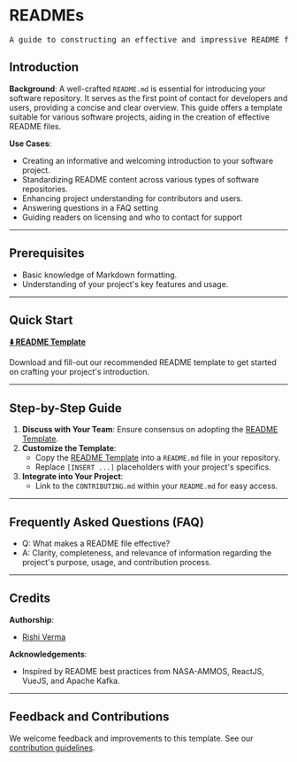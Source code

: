 # READMEs

<pre align="center">A guide to constructing an effective and impressive README for your project.</pre>

## Introduction

**Background**: A well-crafted `README.md` is essential for introducing your software repository. It serves as the first point of contact for developers and users, providing a concise and clear overview. This guide offers a template suitable for various software projects, aiding in the creation of effective README files.

**Use Cases**:
- Creating an informative and welcoming introduction to your software project.
- Standardizing README content across various types of software repositories.
- Enhancing project understanding for contributors and users.
- Answering questions in a FAQ setting
- Guiding readers on licensing and who to contact for support

---

## Prerequisites

* Basic knowledge of Markdown formatting.
* Understanding of your project's key features and usage.

---

## Quick Start

**[⬇️ README Template](README-TEMPLATE)**

Download and fill-out our recommended README template to get started on crafting your project's introduction.

---

## Step-by-Step Guide

1. **Discuss with Your Team**: Ensure consensus on adopting the [README Template](README-TEMPLATE).
2. **Customize the Template**:
   - Copy the [README Template](README-TEMPLATE) into a `README.md` file in your repository.
   - Replace `[INSERT ...]` placeholders with your project's specifics.
3. **Integrate into Your Project**:
   - Link to the `CONTRIBUTING.md` within your `README.md` for easy access.

---

## Frequently Asked Questions (FAQ)

- Q: What makes a README file effective?
- A: Clarity, completeness, and relevance of information regarding the project's purpose, usage, and contribution process.

---

## Credits 

**Authorship**:
- [Rishi Verma](https://github.com/riverma)

**Acknowledgements**:
* Inspired by README best practices from NASA-AMMOS, ReactJS, VueJS, and Apache Kafka.

---

## Feedback and Contributions

We welcome feedback and improvements to this template. See our [contribution guidelines](https://nasa-ammos.github.io/slim/docs/contribute/contributing/).
